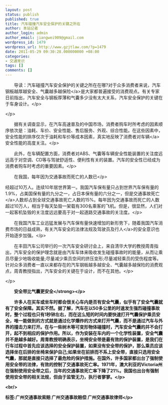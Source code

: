 ```yaml
---
layout: post
status: publish
published: true
title: 汽车碰撞汽车安全保护的关键之所在
author: 本站记者
author_login: admin
author_email: jiangwei909@gmail.com
wordpress_id: 1479
wordpress_url: http://www.gzjtlaw.com/?p=1479
date: 2011-05-29 09:30:28.000000000 +08:00
categories:
- 交通常识
tags: []
comments: []
---
```

<p><p>　　导读：汽车碰撞汽车安全保护的关键之所在在哪?对于众多消费者来说，汽车钢板越厚越安全、气囊越多越<a>保险<&#47;a>是大家都普遍接受的消费观点。有关专家日前指出，汽车安全与钢板厚薄和气囊多少没有太大关系，汽车安全保护的关键在于车身设计。<&#47;p><p><&#47;p><p>　　据有关调查显示，在汽车高速普及的中国市场，消费者购车时所考虑的因素顺序依次是：油耗、车价、安全性能、售后服务、外观、综合性能。在这些因素中，安全性能的排序仅次于油耗和车价等成本因素，真实地反映了消费者对<a>车辆<&#47;a>安全性能的高度关注。<&#47;p><p>　　此外，在车辆配置方面，消费者对ABS、气囊等车辆安全性能装置的关注度远远高于对空调、CD等与驾驶舒适性、便利性有关的装置。汽车的安全性已经成为消费者购车时考虑的重要因素。<&#47;p><p>　　在我国，每年因为交通事故而死亡的人数已<&#47;p><p>经超过10万人。连续10年居世界第一。我国汽车保有量只占到世界汽车保有量的1.9%，占美国保有量的九分之一，占日本保有量的六分之一，但是<a>交通事故死亡<&#47;a>人数却占到全球交通事故死亡人数的15%。每年因为交通事故而死亡的人数超过10万人，相当于每天坠毁一架载有300名乘客的飞机。但是，很显然，人们对一起客机坠毁的关注度远远要高于对一起道路交通事故的关注度。<&#47;p><p>　　在我国汽车工业迅猛发展与汽车保有量快速增加的新形势下，随着我国汽车消费市场的日益成熟，有关汽车安全的法律法规及驾驶员及<a>行人<&#47;a>的安全意识也开始逐步加强。<&#47;p><p>　　在丰田汽车公司举行的一次汽车安全研讨会上，来自清华大学的教授周青指出，汽车安全的保护理念就是由汽车车体来吸收发生碰撞事故时的能量，从而让乘员尽量少地吸收能量;尽量减少乘员空间的挤压变形;尽量减轻乘员的受伤程度等。针对众多消费者一直以来都存在的汽车钢板越多越安全、气囊越多越保险的消费观点，周青教授指出，汽车安全的关键在于设计，而不在其他。<&#47;p><p><&#47;p><p><strong>　　安全带比气囊更安全<&#47;strong><&#47;p><p>　　许多人在买车或坐车时都会很关心车内是否有安全气囊，似乎有了安全气囊就有了安全保障。其实不然。据了解，汽车在以50多公里的时速发生强烈碰撞事故时，整个过程也只有1秒钟左右，而在这么短的时间内要快速打开气囊保护乘员安全，唯一能做到的方式就是通过化学爆炸的方式来打开气囊，而不是通过汽车与外界的撞击力来打开。在与一些树木等可变形物体碰撞时，汽车安全气囊的并不会打开，起不到相应的保护作用。所以，作为安装在车内的一个化学性装置，安全气囊并不是越多越好。周青教授明确表示，坐椅安全带是最有效的保护装置，是我们在行车过程中首先应该选择的安全保护装置，如果没有安全带的保护，那么乘员应该选择坐在后排的坐椅来保护自己;如果坐在前排而不系上安全带，直接只选用安全气囊，那就是直接只选择了最危险的保护措施。在国外，许多国家都出台了强制使用安全带的法律，有效的控制了交通事故死亡率。1971年，澳大利亚的Victoria州在强制使用安全带之后，当年的交通事故死亡率下降了21%。我国也出台有强制使用安全带的相关法规，但由于监管无力，执行者寥寥。<&#47;p><br&#47;><p>标签:广州交通事故索赔 广州交通事故赔偿 广州交通事故律师<&#47;p>
